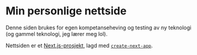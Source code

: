 # Min personlige nettside

Denne siden brukes for egen kompetanseheving og testing av ny teknologi (og gammel teknologi, jeg lærer meg lol).

Nettsiden er et [Next.js-prosjekt](https://nextjs.org/), lagd med [`create-next-app`](https://github.com/vercel/next.js/tree/canary/packages/create-next-app).
